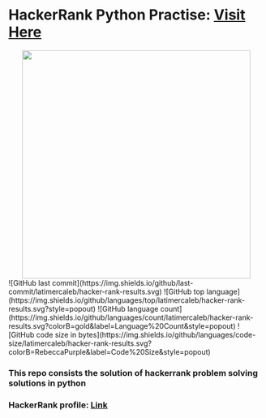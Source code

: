 # HackerRank Python Practise: <a target="_blank" href="https://www.hackerrank.com/domains/python?filters%5Bstatus%5D%5B%5D=unsolved&badge_type=python" >Visit Here</a> 

<div align="center">
<a href = 'https://www.hackerrank.com/domains/python?filters%5Bstatus%5D%5B%5D=unsolved&badge_type=python'><img src="https://i.imgur.com/YQnaKXf.png" width="450" height="auto"/></a>
 </div>
![GitHub last commit](https://img.shields.io/github/last-commit/latimercaleb/hacker-rank-results.svg)
![GitHub top language](https://img.shields.io/github/languages/top/latimercaleb/hacker-rank-results.svg?style=popout)
![GitHub language count](https://img.shields.io/github/languages/count/latimercaleb/hacker-rank-results.svg?colorB=gold&label=Language%20Count&style=popout)
![GitHub code size in bytes](https://img.shields.io/github/languages/code-size/latimercaleb/hacker-rank-results.svg?colorB=RebeccaPurple&label=Code%20Size&style=popout)


 ### This repo consists the solution of hackerrank problem solving solutions in python

### HackerRank profile: <a href="https://www.hackerrank.com/shubhamsigdar">Link</a>
